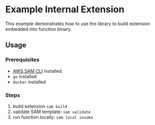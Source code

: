 # Example Internal Extension

This example demonstrates how to use the library to build extension embedded into function binary.

## Usage

### Prerequisites

* [AWS SAM CLI](https://docs.aws.amazon.com/serverless-application-model/latest/developerguide/serverless-sam-cli-install-mac.html) installed
* `go` installed
* `docker` installed

### Steps

1. build extension `sam build`
1. validate SAM template: `sam validate`
1. run function locally: `sam local invoke`
